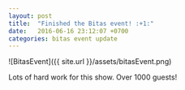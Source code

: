 ```yaml
---
layout: post
title:  "Finished the Bitas event! :+1:"
date:   2016-06-16 23:12:07 +0700
categories: bitas event update
---
```

![BitasEvent]({{ site.url }}/assets/bitasEvent.png)

Lots of hard work for this show.  Over 1000 guests!
